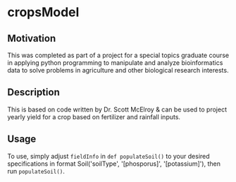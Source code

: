 # cropsModel

## Motivation

This was completed as part of a project for a special topics graduate course in applying python programming to manipulate and analyze bioinformatics data to solve problems in agriculture and other biological research interests.  

## Description

This is based on code written by Dr. Scott McElroy & can be used to project yearly yield for a crop based on fertilizer and rainfall inputs.

## Usage

To use, simply adjust `fieldInfo` in `def populateSoil()` to your desired specifications in format Soil('soilType', '[phosporus]', '[potassium]'), then run `populateSoil()`.      
